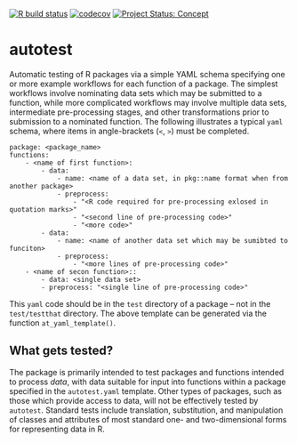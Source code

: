 <!-- README.md is generated from README.Rmd. Please edit that file -->

<!-- badges: start -->

[![R build
status](https://github.com/mpadge/autotest/workflows/R-CMD-check/badge.svg)](https://github.com/mpadge/autotest/actions?query=workflow%3AR-CMD-check)
[![codecov](https://codecov.io/gh/mpadge/autotest/branch/master/graph/badge.svg)](https://codecov.io/gh/mpadge/autotest)
[![Project Status:
Concept](https://www.repostatus.org/badges/latest/concept.svg)](https://www.repostatus.org/#concept)
<!-- badges: end -->

# autotest

Automatic testing of R packages via a simple YAML schema specifying one
or more example workflows for each function of a package. The simplest
workflows involve nominating data sets which may be submitted to a
function, while more complicated workflows may involve multiple data
sets, intermediate pre-processing stages, and other transformations
prior to submission to a nominated function. The following illustrates a
typical `yaml` schema, where items in angle-brackets (`<`, `>`) must be
completed.

    package: <package_name>
    functions:
        - <name of first function>:
            - data:
                - name: <name of a data set, in pkg::name format when from another package>
                - preprocess:
                    - "<R code required for pre-processing exlosed in quotation marks>"
                    - "<second line of pre-processing code>"
                    - "<more code>"
            - data:
                - name: <name of another data set which may be sumibted to funciton>
                - preprocess:
                    - "<more lines of pre-processing code>"
        - <name of secon function>::
            - data: <single data set>
            - preprocess: "<single line of pre-processing code>"

This `yaml` code should be in the `test` directory of a package – not in
the `test/testthat` directory. The above template can be generated via
the function `at_yaml_template()`.

## What gets tested?

The package is primarily intended to test packages and functions
intended to process *data*, with data suitable for input into functions
within a package specified in the `autotest.yaml` template. Other types
of packages, such as those which provide access to data, will not be
effectively tested by `autotest`. Standard tests include translation,
substitution, and manipulation of classes and attributes of most
standard one- and two-dimensional forms for representing data in R.

